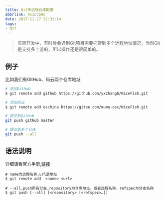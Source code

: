 ```yaml
---
title: Git多远程仓库配置
abbrlink: 4c1ccb9c
date: 2017-11-27 22:31:14
tags:
- git
---
```

> 实际开发中，有时候会遇到Git项目需要托管到多个远程地址情况，当然Git是支持多上游的，所以操作还是很简单的。

## 例子

比如我们有GitHub、码云两个仓库地址
```bash
# 添加GitHub
$ git remote add github https://github.com/yxzhang6/NiceFish.git

# 添加码云
$ git remote add oschina https://gitee.com/mumu-osc/NiceFish.git

# 提交到GitHub
git push github master

# 提交到多个仓库
git push --all 

```

## 语法说明
详细请看官方手册,[链接](https://git-scm.com/docs/git-push)
```
# name为远程名称,url是地址
$ git remote add  <name> <url>

# --all,push所有分支,repository为仓库地址，或者远程名称，refspec为分支名称
$ git push [--all] [<repository> [<refspec>…​]]
```




